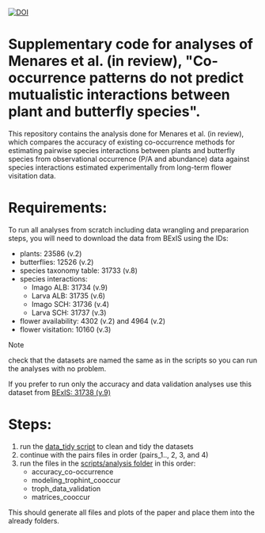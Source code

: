 [![DOI](https://zenodo.org/badge/DOI/10.5281/zenodo.10931678.svg)](https://doi.org/10.5281/zenodo.10931678)

# Supplementary code for analyses of Menares et al. (in review), "Co-occurrence patterns do not predict mutualistic interactions between plant and butterfly species".

This repository contains the analysis done for Menares et al. (in review), which compares the accuracy of existing co-occurrence methods for estimating pairwise species interactions between plants and butterfly species from observational occurrence (P/A and abundance) data against species interactions estimated experimentally from long-term flower visitation data. 

# Requirements: 

To run all analyses from scratch including data wrangling and prepararion steps, you will need to download the data from BExIS using the IDs: 

- plants: 23586 (v.2)
- butterflies: 12526 (v.2)
- species taxonomy table: 31733 (v.8)
- species interactions:
  - Imago ALB: 31734 (v.9)
  - Larva ALB: 31735 (v.6)
  - Imago SCH: 31736 (v.4)
  - Larva SCH: 31737 (v.3)
- flower availability: 4302 (v.2) and 4964 (v.2)
- flower visitation: 10160 (v.3)

> [!NOTE]
> check that the datasets are named the same as in the scripts so you can run the analyses with no problem. 

If you prefer to run only the accuracy and data validation analyses use this dataset from [BExIS: 31738 (v.9)](https://doi.org/10.25829/bexis.31738-9)

# Steps: 
1. run the [data_tidy script](scripts/wrangling/data_tidying.R) to clean and tidy the datasets
2. continue with the pairs files in order (pairs_1.., 2, 3, and 4)
3. run the files in the [scripts/analysis folder](scripts/analysis) in this order:
   - accuracy_co-occurrence
   - modeling_trophint_cooccur
   - troph_data_validation
   - matrices_cooccur

This should generate all files and plots of the paper and place them into the already folders.

